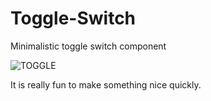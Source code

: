 # Toggle-Switch
 Minimalistic toggle switch component

![TOGGLE](https://user-images.githubusercontent.com/107324813/210805081-9a117ca7-9524-434e-a1a2-c473ee7c1da9.gif)

It is really fun to make something nice quickly.
